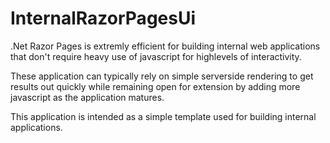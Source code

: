 # InternalRazorPagesUi
.Net Razor Pages is extremly efficient for building internal web applications that don't require heavy use of javascript for highlevels of interactivity.

These application can typically rely on simple serverside rendering to get results out quickly while remaining open for extension by adding more javascript as the application matures.

This application is intended as a simple template used for building internal applications.
